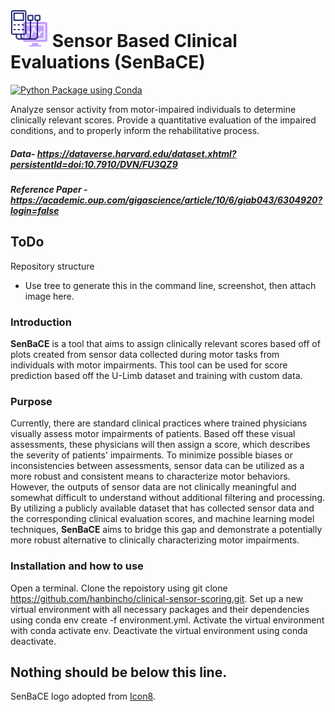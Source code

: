 # <img src= "doc/electromyography.png" height="60"></img> Sensor Based Clinical Evaluations (SenBaCE)
[![Python Package using Conda](https://github.com/hanbincho/clinical-sensor-scoring/actions/workflows/python-package-conda.yml/badge.svg)](https://github.com/hanbincho/clinical-sensor-scoring/actions/workflows/python-package-conda.yml)

Analyze sensor activity from motor-impaired individuals to determine clinically relevant scores. Provide a quantitative evaluation of the impaired conditions, and to properly inform the rehabilitative process. 

##### Data- https://dataverse.harvard.edu/dataset.xhtml?persistentId=doi:10.7910/DVN/FU3QZ9
##### Reference Paper - https://academic.oup.com/gigascience/article/10/6/giab043/6304920?login=false

## ToDo
Repository structure
* Use tree to generate this in the command line, screenshot, then attach image here. 

### Introduction
**SenBaCE** is a tool that aims to assign clinically relevant scores based off of plots created from sensor data collected during motor tasks from individuals with motor impairments. This tool can be used for score prediction based off the U-Limb dataset and training with custom data.

### Purpose
Currently, there are standard clinical practices where trained physicians visually assess motor impairments of patients. Based off these visual assessments, these physicians will then assign a score, which describes the severity of patients' impairments. To minimize possible biases or inconsistencies between assessments, sensor data can be utilized as a more robust and consistent means to characterize motor behaviors. However, the outputs of sensor data are not clinically meaningful and somewhat difficult to understand without additional filtering and processing. By utilizing a publicly available dataset that has collected sensor data and the corresponding clinical evaluation scores, and machine learning model techniques, **SenBaCE** aims to bridge this gap and demonstrate a potentially more robust alternative to clinically characterizing motor impairments.

### Installation and how to use
Open a terminal.
Clone the repoistory using git clone https://github.com/hanbincho/clinical-sensor-scoring.git.
Set up a new virtual environment with all necessary packages and their dependencies using conda env create -f environment.yml.
Activate the virtual environment with conda activate env.
Deactivate the virtual environment using conda deactivate.

## Nothing should be below this line.
SenBaCE logo adopted from [Icon8](https://icons8.com/icons/set/Electromyograph).

